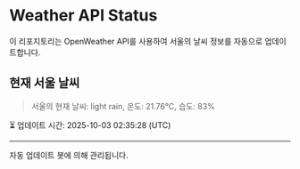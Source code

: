 
# Weather API Status

이 리포지토리는 OpenWeather API를 사용하여 서울의 날씨 정보를 자동으로 업데이트합니다.

## 현재 서울 날씨
> 서울의 현재 날씨: light rain, 온도: 21.76°C, 습도: 83%

⏳ 업데이트 시간: 2025-10-03 02:35:28 (UTC)

---
자동 업데이트 봇에 의해 관리됩니다.
